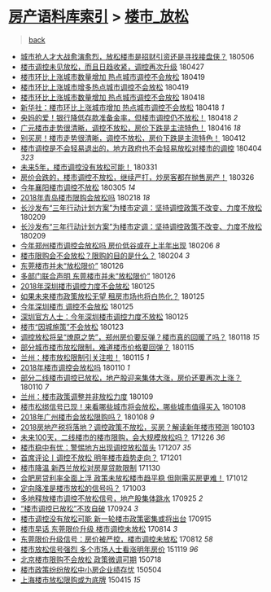 [房产语料库索引](../../README.md)  > [楼市_放松](楼市_放松.md)
====
> [back](../README.md)

- [城市抢人才大战愈演愈烈，放松楼市是招财引资还是寻找接盘侠？](http://jkwz.applinzi.com/ittc/7100032409770918923.html#%E5%9F%8E%E5%B8%82%E6%8A%A2%E4%BA%BA%E6%89%8D%E5%A4%A7%E6%88%98%E6%84%88%E6%BC%94%E6%84%88%E7%83%88%EF%BC%8C%E6%94%BE%E6%9D%BE%E6%A5%BC%E5%B8%82%E6%98%AF%E6%8B%9B%E8%B4%A2%E5%BC%95%E8%B5%84%E8%BF%98%E6%98%AF%E5%AF%BB%E6%89%BE%E6%8E%A5%E7%9B%98%E4%BE%A0%EF%BC%9F) 180506  
- [楼市调控未见放松，而且日趋收紧，调控再次升级](http://jkwz.applinzi.com/ittc/7096692366075495434.html#%E6%A5%BC%E5%B8%82%E8%B0%83%E6%8E%A7%E6%9C%AA%E8%A7%81%E6%94%BE%E6%9D%BE%EF%BC%8C%E8%80%8C%E4%B8%94%E6%97%A5%E8%B6%8B%E6%94%B6%E7%B4%A7%EF%BC%8C%E8%B0%83%E6%8E%A7%E5%86%8D%E6%AC%A1%E5%8D%87%E7%BA%A7) 180427  
- [楼市环比上涨城市数量增加 热点城市调控不会放松](http://jkwz.applinzi.com/ittc/7093615281941513233.html#%E6%A5%BC%E5%B8%82%E7%8E%AF%E6%AF%94%E4%B8%8A%E6%B6%A8%E5%9F%8E%E5%B8%82%E6%95%B0%E9%87%8F%E5%A2%9E%E5%8A%A0+%E7%83%AD%E7%82%B9%E5%9F%8E%E5%B8%82%E8%B0%83%E6%8E%A7%E4%B8%8D%E4%BC%9A%E6%94%BE%E6%9D%BE) 180419  
- [楼市环比上涨城市增多热点城市调控不会放松](http://jkwz.applinzi.com/ittc/7093608572770583568.html#%E6%A5%BC%E5%B8%82%E7%8E%AF%E6%AF%94%E4%B8%8A%E6%B6%A8%E5%9F%8E%E5%B8%82%E5%A2%9E%E5%A4%9A%E7%83%AD%E7%82%B9%E5%9F%8E%E5%B8%82%E8%B0%83%E6%8E%A7%E4%B8%8D%E4%BC%9A%E6%94%BE%E6%9D%BE) 180419  
- [楼市环比上涨城市数量增加 热点城市调控不会放松](http://jkwz.applinzi.com/ittc/7093424727051994123.html#%E6%A5%BC%E5%B8%82%E7%8E%AF%E6%AF%94%E4%B8%8A%E6%B6%A8%E5%9F%8E%E5%B8%82%E6%95%B0%E9%87%8F%E5%A2%9E%E5%8A%A0+%E7%83%AD%E7%82%B9%E5%9F%8E%E5%B8%82%E8%B0%83%E6%8E%A7%E4%B8%8D%E4%BC%9A%E6%94%BE%E6%9D%BE) 180418  
- [新华社：楼市环比上涨城市增加 热点城市调控不会放松](http://jkwz.applinzi.com/ittc/7093404642555986951.html#%E6%96%B0%E5%8D%8E%E7%A4%BE%EF%BC%9A%E6%A5%BC%E5%B8%82%E7%8E%AF%E6%AF%94%E4%B8%8A%E6%B6%A8%E5%9F%8E%E5%B8%82%E5%A2%9E%E5%8A%A0+%E7%83%AD%E7%82%B9%E5%9F%8E%E5%B8%82%E8%B0%83%E6%8E%A7%E4%B8%8D%E4%BC%9A%E6%94%BE%E6%9D%BE) 180418 *1* 
- [央妈的爱！银行降低存款准备金率，但楼市调控仍不放松！](http://jkwz.applinzi.com/ittc/7093365212789081104.html#%E5%A4%AE%E5%A6%88%E7%9A%84%E7%88%B1%EF%BC%81%E9%93%B6%E8%A1%8C%E9%99%8D%E4%BD%8E%E5%AD%98%E6%AC%BE%E5%87%86%E5%A4%87%E9%87%91%E7%8E%87%EF%BC%8C%E4%BD%86%E6%A5%BC%E5%B8%82%E8%B0%83%E6%8E%A7%E4%BB%8D%E4%B8%8D%E6%94%BE%E6%9D%BE%EF%BC%81) 180418 *2* 
- [广元楼市走势很清晰，调控不放松，房价下跌是主流特色！](http://jkwz.applinzi.com/ittc/7092520462582285329.html#%E5%B9%BF%E5%85%83%E6%A5%BC%E5%B8%82%E8%B5%B0%E5%8A%BF%E5%BE%88%E6%B8%85%E6%99%B0%EF%BC%8C%E8%B0%83%E6%8E%A7%E4%B8%8D%E6%94%BE%E6%9D%BE%EF%BC%8C%E6%88%BF%E4%BB%B7%E4%B8%8B%E8%B7%8C%E6%98%AF%E4%B8%BB%E6%B5%81%E7%89%B9%E8%89%B2%EF%BC%81) 180416 *18* 
- [别买房！楼市走势很清晰，调控不放松，房价下跌是主流特色！](http://jkwz.applinzi.com/ittc/7091140350393713681.html#%E5%88%AB%E4%B9%B0%E6%88%BF%EF%BC%81%E6%A5%BC%E5%B8%82%E8%B5%B0%E5%8A%BF%E5%BE%88%E6%B8%85%E6%99%B0%EF%BC%8C%E8%B0%83%E6%8E%A7%E4%B8%8D%E6%94%BE%E6%9D%BE%EF%BC%8C%E6%88%BF%E4%BB%B7%E4%B8%8B%E8%B7%8C%E6%98%AF%E4%B8%BB%E6%B5%81%E7%89%B9%E8%89%B2%EF%BC%81) 180412  
- [楼市调控是不会轻易退出的，地方政府也不会轻易放松对楼市的调控](http://jkwz.applinzi.com/ittc/7088055836004058118.html#%E6%A5%BC%E5%B8%82%E8%B0%83%E6%8E%A7%E6%98%AF%E4%B8%8D%E4%BC%9A%E8%BD%BB%E6%98%93%E9%80%80%E5%87%BA%E7%9A%84%EF%BC%8C%E5%9C%B0%E6%96%B9%E6%94%BF%E5%BA%9C%E4%B9%9F%E4%B8%8D%E4%BC%9A%E8%BD%BB%E6%98%93%E6%94%BE%E6%9D%BE%E5%AF%B9%E6%A5%BC%E5%B8%82%E7%9A%84%E8%B0%83%E6%8E%A7) 180404 *323* 
- [未来5年，楼市调控没有放松可能！](http://jkwz.applinzi.com/ittc/7086675103016551441.html#%E6%9C%AA%E6%9D%A55%E5%B9%B4%EF%BC%8C%E6%A5%BC%E5%B8%82%E8%B0%83%E6%8E%A7%E6%B2%A1%E6%9C%89%E6%94%BE%E6%9D%BE%E5%8F%AF%E8%83%BD%EF%BC%81) 180331  
- [房价会跌的，楼市调控不放松，继续严打，炒房客都在抛售房产！](http://jkwz.applinzi.com/ittc/7084571768788616203.html#%E6%88%BF%E4%BB%B7%E4%BC%9A%E8%B7%8C%E7%9A%84%EF%BC%8C%E6%A5%BC%E5%B8%82%E8%B0%83%E6%8E%A7%E4%B8%8D%E6%94%BE%E6%9D%BE%EF%BC%8C%E7%BB%A7%E7%BB%AD%E4%B8%A5%E6%89%93%EF%BC%8C%E7%82%92%E6%88%BF%E5%AE%A2%E9%83%BD%E5%9C%A8%E6%8A%9B%E5%94%AE%E6%88%BF%E4%BA%A7%EF%BC%81) 180326  
- [今年襄阳楼市调控不放松](http://jkwz.applinzi.com/ittc/7076917622409266183.html#%E4%BB%8A%E5%B9%B4%E8%A5%84%E9%98%B3%E6%A5%BC%E5%B8%82%E8%B0%83%E6%8E%A7%E4%B8%8D%E6%94%BE%E6%9D%BE) 180305 *14* 
- [2018年青岛楼市限购会放松吗](http://jkwz.applinzi.com/ittc/7071521480196490246.html#2018%E5%B9%B4%E9%9D%92%E5%B2%9B%E6%A5%BC%E5%B8%82%E9%99%90%E8%B4%AD%E4%BC%9A%E6%94%BE%E6%9D%BE%E5%90%97) 180218 *18* 
- [长沙发布“三年行动计划方案”为楼市定调：坚持调控政策不改变、力度不放松](http://jkwz.applinzi.com/ittc/7068010707843286033.html#%E9%95%BF%E6%B2%99%E5%8F%91%E5%B8%83%E2%80%9C%E4%B8%89%E5%B9%B4%E8%A1%8C%E5%8A%A8%E8%AE%A1%E5%88%92%E6%96%B9%E6%A1%88%E2%80%9D%E4%B8%BA%E6%A5%BC%E5%B8%82%E5%AE%9A%E8%B0%83%EF%BC%9A%E5%9D%9A%E6%8C%81%E8%B0%83%E6%8E%A7%E6%94%BF%E7%AD%96%E4%B8%8D%E6%94%B9%E5%8F%98%E3%80%81%E5%8A%9B%E5%BA%A6%E4%B8%8D%E6%94%BE%E6%9D%BE) 180209  
- [长沙发布“三年行动计划方案”为楼市定调：坚持调控政策不改变、力度不放松](http://jkwz.applinzi.com/ittc/7068001225432105991.html#%E9%95%BF%E6%B2%99%E5%8F%91%E5%B8%83%E2%80%9C%E4%B8%89%E5%B9%B4%E8%A1%8C%E5%8A%A8%E8%AE%A1%E5%88%92%E6%96%B9%E6%A1%88%E2%80%9D%E4%B8%BA%E6%A5%BC%E5%B8%82%E5%AE%9A%E8%B0%83%EF%BC%9A%E5%9D%9A%E6%8C%81%E8%B0%83%E6%8E%A7%E6%94%BF%E7%AD%96%E4%B8%8D%E6%94%B9%E5%8F%98%E3%80%81%E5%8A%9B%E5%BA%A6%E4%B8%8D%E6%94%BE%E6%9D%BE) 180209  
- [今年郑州楼市调控会放松吗 房价低谷或在上半年出现](http://jkwz.applinzi.com/ittc/7066877907920487440.html#%E4%BB%8A%E5%B9%B4%E9%83%91%E5%B7%9E%E6%A5%BC%E5%B8%82%E8%B0%83%E6%8E%A7%E4%BC%9A%E6%94%BE%E6%9D%BE%E5%90%97+%E6%88%BF%E4%BB%B7%E4%BD%8E%E8%B0%B7%E6%88%96%E5%9C%A8%E4%B8%8A%E5%8D%8A%E5%B9%B4%E5%87%BA%E7%8E%B0) 180206 *8* 
- [楼市限购会不会放松？限购的目的是什么？](http://jkwz.applinzi.com/ittc/7066231297259602960.html#%E6%A5%BC%E5%B8%82%E9%99%90%E8%B4%AD%E4%BC%9A%E4%B8%8D%E4%BC%9A%E6%94%BE%E6%9D%BE%EF%BC%9F%E9%99%90%E8%B4%AD%E7%9A%84%E7%9B%AE%E7%9A%84%E6%98%AF%E4%BB%80%E4%B9%88%EF%BC%9F) 180204 *3* 
- [东莞楼市并未“放松限价”](http://jkwz.applinzi.com/ittc/7062823346524128267.html#%E4%B8%9C%E8%8E%9E%E6%A5%BC%E5%B8%82%E5%B9%B6%E6%9C%AA%E2%80%9C%E6%94%BE%E6%9D%BE%E9%99%90%E4%BB%B7%E2%80%9D) 180126  
- [多部门联合声明 东莞楼市并未“放松限价”](http://jkwz.applinzi.com/ittc/7062791038949655558.html#%E5%A4%9A%E9%83%A8%E9%97%A8%E8%81%94%E5%90%88%E5%A3%B0%E6%98%8E+%E4%B8%9C%E8%8E%9E%E6%A5%BC%E5%B8%82%E5%B9%B6%E6%9C%AA%E2%80%9C%E6%94%BE%E6%9D%BE%E9%99%90%E4%BB%B7%E2%80%9D) 180126  
- [2018年深圳楼市调控力度不会放松](http://jkwz.applinzi.com/ittc/7062591203571139600.html#2018%E5%B9%B4%E6%B7%B1%E5%9C%B3%E6%A5%BC%E5%B8%82%E8%B0%83%E6%8E%A7%E5%8A%9B%E5%BA%A6%E4%B8%8D%E4%BC%9A%E6%94%BE%E6%9D%BE) 180125  
- [如果未来楼市政策放松无望 租房市场也将白热化？](http://jkwz.applinzi.com/ittc/7062535818160112647.html#%E5%A6%82%E6%9E%9C%E6%9C%AA%E6%9D%A5%E6%A5%BC%E5%B8%82%E6%94%BF%E7%AD%96%E6%94%BE%E6%9D%BE%E6%97%A0%E6%9C%9B+%E7%A7%9F%E6%88%BF%E5%B8%82%E5%9C%BA%E4%B9%9F%E5%B0%86%E7%99%BD%E7%83%AD%E5%8C%96%EF%BC%9F) 180125  
- [今年深圳楼市 调控不会放松](http://jkwz.applinzi.com/ittc/7062535167707448327.html#%E4%BB%8A%E5%B9%B4%E6%B7%B1%E5%9C%B3%E6%A5%BC%E5%B8%82+%E8%B0%83%E6%8E%A7%E4%B8%8D%E4%BC%9A%E6%94%BE%E6%9D%BE) 180125  
- [深圳官方人士：今年深圳楼市调控力度不放松](http://jkwz.applinzi.com/ittc/7062442347868980235.html#%E6%B7%B1%E5%9C%B3%E5%AE%98%E6%96%B9%E4%BA%BA%E5%A3%AB%EF%BC%9A%E4%BB%8A%E5%B9%B4%E6%B7%B1%E5%9C%B3%E6%A5%BC%E5%B8%82%E8%B0%83%E6%8E%A7%E5%8A%9B%E5%BA%A6%E4%B8%8D%E6%94%BE%E6%9D%BE) 180125  
- [楼市“因城施策”不会放松](http://jkwz.applinzi.com/ittc/7061808342693839882.html#%E6%A5%BC%E5%B8%82%E2%80%9C%E5%9B%A0%E5%9F%8E%E6%96%BD%E7%AD%96%E2%80%9D%E4%B8%8D%E4%BC%9A%E6%94%BE%E6%9D%BE) 180123  
- [调控放松将呈“燎原之势”，郑州房价要反弹？楼市真的回暖了吗？](http://jkwz.applinzi.com/ittc/7059838302918542346.html#%E8%B0%83%E6%8E%A7%E6%94%BE%E6%9D%BE%E5%B0%86%E5%91%88%E2%80%9C%E7%87%8E%E5%8E%9F%E4%B9%8B%E5%8A%BF%E2%80%9D%EF%BC%8C%E9%83%91%E5%B7%9E%E6%88%BF%E4%BB%B7%E8%A6%81%E5%8F%8D%E5%BC%B9%EF%BC%9F%E6%A5%BC%E5%B8%82%E7%9C%9F%E7%9A%84%E5%9B%9E%E6%9A%96%E4%BA%86%E5%90%97%EF%BC%9F) 180118 *15* 
- [部分城市楼市放松限制，难道楼市价格要回弹？](http://jkwz.applinzi.com/ittc/7058950874397672455.html#%E9%83%A8%E5%88%86%E5%9F%8E%E5%B8%82%E6%A5%BC%E5%B8%82%E6%94%BE%E6%9D%BE%E9%99%90%E5%88%B6%EF%BC%8C%E9%9A%BE%E9%81%93%E6%A5%BC%E5%B8%82%E4%BB%B7%E6%A0%BC%E8%A6%81%E5%9B%9E%E5%BC%B9%EF%BC%9F) 180115  
- [兰州：楼市放松限制引关注啦！](http://jkwz.applinzi.com/ittc/7058744448836437009.html#%E5%85%B0%E5%B7%9E%EF%BC%9A%E6%A5%BC%E5%B8%82%E6%94%BE%E6%9D%BE%E9%99%90%E5%88%B6%E5%BC%95%E5%85%B3%E6%B3%A8%E5%95%A6%EF%BC%81) 180115 *1* 
- [2018年楼市调控会放松吗](http://jkwz.applinzi.com/ittc/7057001429309326346.html#2018%E5%B9%B4%E6%A5%BC%E5%B8%82%E8%B0%83%E6%8E%A7%E4%BC%9A%E6%94%BE%E6%9D%BE%E5%90%97) 180110 *1* 
- [部分二线楼市调控已放松，地产股迎来集体大涨，房价还要再次上涨？](http://jkwz.applinzi.com/ittc/7056893946158908422.html#%E9%83%A8%E5%88%86%E4%BA%8C%E7%BA%BF%E6%A5%BC%E5%B8%82%E8%B0%83%E6%8E%A7%E5%B7%B2%E6%94%BE%E6%9D%BE%EF%BC%8C%E5%9C%B0%E4%BA%A7%E8%82%A1%E8%BF%8E%E6%9D%A5%E9%9B%86%E4%BD%93%E5%A4%A7%E6%B6%A8%EF%BC%8C%E6%88%BF%E4%BB%B7%E8%BF%98%E8%A6%81%E5%86%8D%E6%AC%A1%E4%B8%8A%E6%B6%A8%EF%BC%9F) 180110 *7* 
- [兰州：楼市政策调整并非放松力度](http://jkwz.applinzi.com/ittc/7056480951914202123.html#%E5%85%B0%E5%B7%9E%EF%BC%9A%E6%A5%BC%E5%B8%82%E6%94%BF%E7%AD%96%E8%B0%83%E6%95%B4%E5%B9%B6%E9%9D%9E%E6%94%BE%E6%9D%BE%E5%8A%9B%E5%BA%A6) 180109  
- [楼市松绑信号已现！来看哪些城市将会放松，哪些城市值得买入](http://jkwz.applinzi.com/ittc/7056325189359371275.html#%E6%A5%BC%E5%B8%82%E6%9D%BE%E7%BB%91%E4%BF%A1%E5%8F%B7%E5%B7%B2%E7%8E%B0%EF%BC%81%E6%9D%A5%E7%9C%8B%E5%93%AA%E4%BA%9B%E5%9F%8E%E5%B8%82%E5%B0%86%E4%BC%9A%E6%94%BE%E6%9D%BE%EF%BC%8C%E5%93%AA%E4%BA%9B%E5%9F%8E%E5%B8%82%E5%80%BC%E5%BE%97%E4%B9%B0%E5%85%A5) 180108  
- [2018年广州楼市会放松限购吗？](http://jkwz.applinzi.com/ittc/7056286386443781137.html#2018%E5%B9%B4%E5%B9%BF%E5%B7%9E%E6%A5%BC%E5%B8%82%E4%BC%9A%E6%94%BE%E6%9D%BE%E9%99%90%E8%B4%AD%E5%90%97%EF%BC%9F) 180108 *9* 
- [2018房地产税将落地？调控政策不放松，买房？解读新年楼市预测](http://jkwz.applinzi.com/ittc/7054377360613180427.html#2018%E6%88%BF%E5%9C%B0%E4%BA%A7%E7%A8%8E%E5%B0%86%E8%90%BD%E5%9C%B0%EF%BC%9F%E8%B0%83%E6%8E%A7%E6%94%BF%E7%AD%96%E4%B8%8D%E6%94%BE%E6%9D%BE%EF%BC%8C%E4%B9%B0%E6%88%BF%EF%BC%9F%E8%A7%A3%E8%AF%BB%E6%96%B0%E5%B9%B4%E6%A5%BC%E5%B8%82%E9%A2%84%E6%B5%8B) 180103  
- [未来100天，二线楼市的楼市限购，会大规模放松吗？](http://jkwz.applinzi.com/ittc/7051415749095064592.html#%E6%9C%AA%E6%9D%A5100%E5%A4%A9%EF%BC%8C%E4%BA%8C%E7%BA%BF%E6%A5%BC%E5%B8%82%E7%9A%84%E6%A5%BC%E5%B8%82%E9%99%90%E8%B4%AD%EF%BC%8C%E4%BC%9A%E5%A4%A7%E8%A7%84%E6%A8%A1%E6%94%BE%E6%9D%BE%E5%90%97%EF%BC%9F) 171226 *36* 
- [楼市稳中有忧：警惕地方出现调控放松苗头](http://jkwz.applinzi.com/ittc/7044380158167876624.html#%E6%A5%BC%E5%B8%82%E7%A8%B3%E4%B8%AD%E6%9C%89%E5%BF%A7%EF%BC%9A%E8%AD%A6%E6%83%95%E5%9C%B0%E6%96%B9%E5%87%BA%E7%8E%B0%E8%B0%83%E6%8E%A7%E6%94%BE%E6%9D%BE%E8%8B%97%E5%A4%B4) 171207 *35* 
- [首席评论丨调控不放松 明年楼市趋势走向？](http://jkwz.applinzi.com/ittc/7042184957227697169.html#%E9%A6%96%E5%B8%AD%E8%AF%84%E8%AE%BA%E4%B8%A8%E8%B0%83%E6%8E%A7%E4%B8%8D%E6%94%BE%E6%9D%BE+%E6%98%8E%E5%B9%B4%E6%A5%BC%E5%B8%82%E8%B6%8B%E5%8A%BF%E8%B5%B0%E5%90%91%EF%BC%9F) 171201  
- [楼市降温 新西兰放松对房屋贷款限制](http://jkwz.applinzi.com/ittc/7041602214898959376.html#%E6%A5%BC%E5%B8%82%E9%99%8D%E6%B8%A9+%E6%96%B0%E8%A5%BF%E5%85%B0%E6%94%BE%E6%9D%BE%E5%AF%B9%E6%88%BF%E5%B1%8B%E8%B4%B7%E6%AC%BE%E9%99%90%E5%88%B6) 171130  
- [合肥房贷利率全面上浮 政策未放松楼市趋平稳 但刚需买房更难！](http://jkwz.applinzi.com/ittc/7023615481993495568.html#%E5%90%88%E8%82%A5%E6%88%BF%E8%B4%B7%E5%88%A9%E7%8E%87%E5%85%A8%E9%9D%A2%E4%B8%8A%E6%B5%AE+%E6%94%BF%E7%AD%96%E6%9C%AA%E6%94%BE%E6%9D%BE%E6%A5%BC%E5%B8%82%E8%B6%8B%E5%B9%B3%E7%A8%B3+%E4%BD%86%E5%88%9A%E9%9C%80%E4%B9%B0%E6%88%BF%E6%9B%B4%E9%9A%BE%EF%BC%81) 171012  
- [定向降准是楼市放松的信号吗？](http://jkwz.applinzi.com/ittc/7020003332503110672.html#%E5%AE%9A%E5%90%91%E9%99%8D%E5%87%86%E6%98%AF%E6%A5%BC%E5%B8%82%E6%94%BE%E6%9D%BE%E7%9A%84%E4%BF%A1%E5%8F%B7%E5%90%97%EF%BC%9F) 171003  
- [多地释放楼市调控不放松信号，地产股集体跳水](http://jkwz.applinzi.com/ittc/7017202888823276560.html#%E5%A4%9A%E5%9C%B0%E9%87%8A%E6%94%BE%E6%A5%BC%E5%B8%82%E8%B0%83%E6%8E%A7%E4%B8%8D%E6%94%BE%E6%9D%BE%E4%BF%A1%E5%8F%B7%EF%BC%8C%E5%9C%B0%E4%BA%A7%E8%82%A1%E9%9B%86%E4%BD%93%E8%B7%B3%E6%B0%B4) 170925 *2* 
- [“楼市调控已放松”不攻自破](http://jkwz.applinzi.com/ittc/7016981238861267984.html#%E2%80%9C%E6%A5%BC%E5%B8%82%E8%B0%83%E6%8E%A7%E5%B7%B2%E6%94%BE%E6%9D%BE%E2%80%9D%E4%B8%8D%E6%94%BB%E8%87%AA%E7%A0%B4) 170924 *3* 
- [楼市调控没有放松可能 新一轮楼市政策密集或将出台](http://jkwz.applinzi.com/ittc/7013487584293159697.html#%E6%A5%BC%E5%B8%82%E8%B0%83%E6%8E%A7%E6%B2%A1%E6%9C%89%E6%94%BE%E6%9D%BE%E5%8F%AF%E8%83%BD+%E6%96%B0%E4%B8%80%E8%BD%AE%E6%A5%BC%E5%B8%82%E6%94%BF%E7%AD%96%E5%AF%86%E9%9B%86%E6%88%96%E5%B0%86%E5%87%BA%E5%8F%B0) 170915  
- [楼市早话 东莞限价升级 楼市调控未放松](http://jkwz.applinzi.com/ittc/7001608718557643793.html#%E6%A5%BC%E5%B8%82%E6%97%A9%E8%AF%9D+%E4%B8%9C%E8%8E%9E%E9%99%90%E4%BB%B7%E5%8D%87%E7%BA%A7+%E6%A5%BC%E5%B8%82%E8%B0%83%E6%8E%A7%E6%9C%AA%E6%94%BE%E6%9D%BE) 170814 *3* 
- [东莞限价升级信号：房价被严控，楼市调控未放松](http://jkwz.applinzi.com/ittc/7000793850917159952.html#%E4%B8%9C%E8%8E%9E%E9%99%90%E4%BB%B7%E5%8D%87%E7%BA%A7%E4%BF%A1%E5%8F%B7%EF%BC%9A%E6%88%BF%E4%BB%B7%E8%A2%AB%E4%B8%A5%E6%8E%A7%EF%BC%8C%E6%A5%BC%E5%B8%82%E8%B0%83%E6%8E%A7%E6%9C%AA%E6%94%BE%E6%9D%BE) 170812 *58* 
- [楼市放松信号强烈 多个市场人士看涨明年房价](http://jkwz.applinzi.com/ittc/6766343022560429061.html#%E6%A5%BC%E5%B8%82%E6%94%BE%E6%9D%BE%E4%BF%A1%E5%8F%B7%E5%BC%BA%E7%83%88+%E5%A4%9A%E4%B8%AA%E5%B8%82%E5%9C%BA%E4%BA%BA%E5%A3%AB%E7%9C%8B%E6%B6%A8%E6%98%8E%E5%B9%B4%E6%88%BF%E4%BB%B7) 151119 *96* 
- [北京楼市限购不会放松 政策微调可期](http://jkwz.applinzi.com/ittc/547650611422315540.html#%E5%8C%97%E4%BA%AC%E6%A5%BC%E5%B8%82%E9%99%90%E8%B4%AD%E4%B8%8D%E4%BC%9A%E6%94%BE%E6%9D%BE+%E6%94%BF%E7%AD%96%E5%BE%AE%E8%B0%83%E5%8F%AF%E6%9C%9F) 150718  
- [楼市政策纷纷放松中小房企业绩存忧](http://jkwz.applinzi.com/ittc/547650611409445807.html#%E6%A5%BC%E5%B8%82%E6%94%BF%E7%AD%96%E7%BA%B7%E7%BA%B7%E6%94%BE%E6%9D%BE%E4%B8%AD%E5%B0%8F%E6%88%BF%E4%BC%81%E4%B8%9A%E7%BB%A9%E5%AD%98%E5%BF%A7) 150504  
- [上海楼市放松限购或为底牌](http://jkwz.applinzi.com/ittc/547650611404672336.html#%E4%B8%8A%E6%B5%B7%E6%A5%BC%E5%B8%82%E6%94%BE%E6%9D%BE%E9%99%90%E8%B4%AD%E6%88%96%E4%B8%BA%E5%BA%95%E7%89%8C) 150415 *15* 
